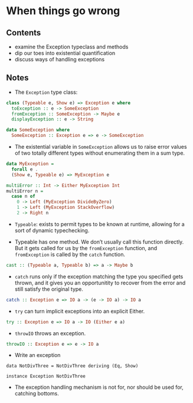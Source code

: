 # When things go wrong

## Contents

  - examine the Exception typeclass and methods
  - dip our toes into existential quantification
  - discuss ways of handling exceptions

## Notes

  - The `Exception` type class:

<!-- end list -->

``` haskell
class (Typeable e, Show e) => Exception e where
  toException :: e -> SomeException
  fromException :: SomeException -> Maybe e
  displayException :: e -> String

data SomeException where
  SomeException :: Exception e => e -> SomeException
```

  - The existential variable in `SomeException` allows us to raise error
    values of two totally different types without enumerating them in a
    sum type.

<!-- end list -->

``` haskell
data MyException =
  forall e .
  (Show e, Typeable e) => MyException e

multiError :: Int -> Either MyException Int
multiError n =
  case n of
    0 -> Left (MyException DivideByZero)
    1 -> Left (MyException StackOverflow)
    2 -> Right n
```

  - `Typeable`: exists to permit types to be known at runtime, allowing
    for a sort of dynamic typechecking.

  - Typeable has one method. We don’t usually call this function
    directly. But it gets called for us by the `fromException` function,
    and `fromException` is called by the `catch` function.

<!-- end list -->

``` haskell
cast :: (Typeable a, Typeable b) => a -> Maybe b
```

  - `catch` runs only if the exception matching the type you specified
    gets thrown, and it gives you an opportunitity to recover from the
    error and still satisfy the original type.

<!-- end list -->

``` haskell
catch :: Exception e => IO a -> (e -> IO a) -> IO a
```

  - `try` can turn implicit exceptions into an explicit Either.

<!-- end list -->

``` haskell
try :: Exception e => IO a -> IO (Either e a)
```

  - `throwIO` throws an exception.

<!-- end list -->

``` haskell
throwIO :: Exception e => e -> IO a
```

  - Write an exception

<!-- end list -->

    data NotDivThree = NotDivThree deriving (Eq, Show)
    
    instance Exception NotDivThree

  - The exception handling mechanism is not for, nor should be used for,
    catching bottoms.

